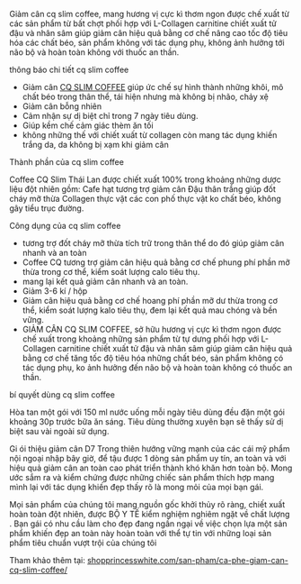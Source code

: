 Giảm cân cq slim coffee, mang hương vị cực kì thơm ngon được chế xuất từ các sản phẩm từ bất chợt phối hợp với L-Collagen carnitine chiết xuất tử đậu và nhân sâm giúp giảm cân hiệu quả bằng cơ chế nâng cao tốc độ tiêu hóa các chất béo, sản phẩm không với tác dụng phụ, không ảnh hưởng tới não bộ và hoàn toàn không với thuốc an thần.

thông báo chi tiết cq slim coffee
- Giảm cân <a href="https://shopprincesswhite.com/san-pham/ca-phe-giam-can-cq-slim-coffee/">CQ SLIM COFFEE</a> giúp ức chế sự hình thành những khôi, mô chất béo trong thân thể, tái hiện nhưng mà không bị nhão, chảy xệ
- Giảm cân bỗng nhiên
- Cảm nhận sự dị biệt chỉ trong 7 ngày tiêu dùng.
- Giúp kềm chế cảm giác thèm ăn tối
- không những thế với chiết xuất từ collagen còn mang tác dụng khiến trắng da, da không bị xạm khi giảm cân

Thành phần của cq slim coffee

Coffee CQ Slim Thái Lan được chiết xuất 100% trong khoảng những dược liệu đột nhiên gồm: Cafe hạt tương trợ giảm cân
Đậu thân trắng giúp đốt cháy mỡ thừa
Collagen thực vật
các con phố thực vật ko chất béo, không gây tiểu trục đường.

Công dụng của cq slim coffee

- tương trợ đốt cháy mỡ thừa tích trữ trong thân thể do đó giúp giảm cân nhanh và an toàn
- Coffee CQ tương trợ giảm cân hiệu quả bằng cơ chế phung phí phần mỡ thừa trong cơ thể, kiểm soát lượng calo tiêu thụ.
- mang lại kết quả giảm cân nhanh và an toàn.
- Giảm 3-6 kí / hộp
- Giảm cân hiệu quả bằng cơ chế hoang phí phần mỡ dư thừa trong cơ thể, kiểm soát lượng kalo tiêu thụ, đem lại kết quả mau chóng và bền vững.
- GIẢM CÂN CQ SLIM COFFEE, sở hữu hương vị cực kì thơm ngon được chế xuất trong khoảng những sản phẩm từ tự dưng phối hợp với L-Collagen carnitine chiết xuất tử đậu và nhân sâm giúp giảm cân hiệu quả bằng cơ chế tăng tốc độ tiêu hóa những chất béo, sản phẩm không có tác dụng phụ, ko ảnh hưởng đến não bộ và hoàn toàn không có thuốc an thần.

bí quyết dùng cq slim coffee

Hòa tan một gói với 150 ml nước uống mỗi ngày tiêu dùng đều đặn một gói khoảng 30p trước bữa ăn sáng. Tiêu dùng thường xuyên bạn sẽ thấy sử dị biệt sau vài ngoài sử dụng.

Gi ói thiệu giảm cân D7
Trong thiên hướng vững mạnh của các cái mỹ phẩm nội ngoại nhập bây giờ, để tậu được 1 dòng sản phẩm uy tín, an toàn và với hiệu quả giảm cân an toàn cao phát triển thành khó khăn hơn toàn bộ. Mong ước sắm ra và kiểm chứng được những chiếc sản phẩm thích hợp mang mình lại với tác dụng khiến đẹp thấy rõ là mong mỏi của mọi bạn gái.

Mọi sản phẩm của chúng tôi mang nguồn gốc khởi thủy rõ ràng, chiết xuất hoàn toàn đột nhiên, được BỘ Y TẾ kiểm nghiệm nghiêm ngặt về chất lượng . Bạn gái có nhu cầu làm cho đẹp đang ngần ngại về việc chọn lựa một sản phẩm khiến đẹp an toàn này hoàn toàn với thể tự tin với những loại sản phẩm tiêu chuẩn vượt trội của chúng tôi

Tham khảo thêm tại: <a href="https://shopprincesswhite.com/san-pham/ca-phe-giam-can-cq-slim-coffee/">shopprincesswhite.com/san-pham/ca-phe-giam-can-cq-slim-coffee/</a>
